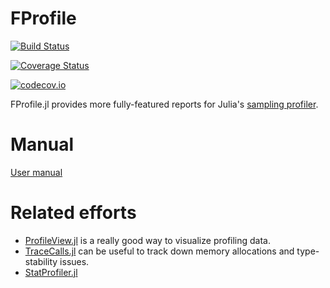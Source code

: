 # FProfile

[![Build Status](https://travis-ci.org/cstjean/FProfile.jl.svg?branch=master)](https://travis-ci.org/cstjean/FProfile.jl)

[![Coverage Status](https://coveralls.io/repos/cstjean/FProfile.jl/badge.svg?branch=master&service=github)](https://coveralls.io/github/cstjean/FProfile.jl?branch=master)

[![codecov.io](http://codecov.io/github/cstjean/FProfile.jl/coverage.svg?branch=master)](http://codecov.io/github/cstjean/FProfile.jl?branch=master)

FProfile.jl provides more fully-featured reports for Julia's [sampling
profiler](https://docs.julialang.org/en/latest/manual/profile/). 

# Manual

[User manual](http://nbviewer.jupyter.org/github/cstjean/FProfile.jl/blob/master/Manual.ipynb)

# Related efforts

- [ProfileView.jl](https://github.com/timholy/ProfileView.jl) is a really good way to
  visualize profiling data.
- [TraceCalls.jl](http://nbviewer.jupyter.org/github/cstjean/TraceCalls.jl/blob/master/README.ipynb#Profiling) can be useful to track down memory allocations and type-stability issues.
- [StatProfiler.jl](https://github.com/tkluck/StatProfilerHTML.jl)